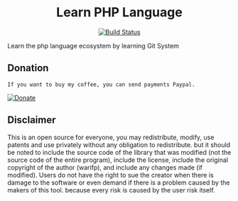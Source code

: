 <div style="text-align:center;">
<h1 style="font-weight: bold">Learn PHP Language</h1>

[![Build Status](https://app.travis-ci.com/warifp/learn-php-language.svg?branch=main)](https://app.travis-ci.com/warifp/learn-php-language)

</div>

Learn the php language ecosystem by learning Git System

## Donation

    If you want to buy my coffee, you can send payments Paypal.

[![Donate](https://img.shields.io/badge/Donate-PayPal-green.svg)](https://paypal.me/microlabs)

## Disclaimer

This is an open source for everyone, you may redistribute, modify, use patents and use privately without any obligation to redistribute. but it should be noted to include the source code of the library that was modified (not the source code of the entire program), include the license, include the original copyright of the author (warifp), and include any changes made (if modified). Users do not have the right to sue the creator when there is damage to the software or even demand if there is a problem caused by the makers of this tool. because every risk is caused by the user risk itself.
